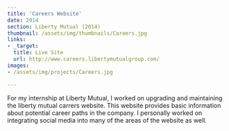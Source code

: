 ```yaml
---
title: 'Careers Website'
date: 2014
section: Liberty Mutual (2014)
thumbnail: /assets/img/thumbnails/Careers.jpg
links:
- _target:
  title: Live Site
  url: http://www.careers.libertymutualgroup.com/
images:
- /assets/img/projects/Careers.jpg

---
```


For my internship at Liberty Mutual, I worked on upgrading and maintaining the liberty mutual carrers website. This website provides basic information about potential career paths in the company. I personally worked on integrating social media into many of the areas of the website as well.